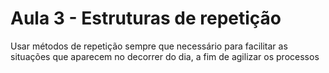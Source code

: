 # Aula 3 - Estruturas de repetição

 Usar métodos de repetição sempre que necessário para facilitar as situações que aparecem no decorrer do dia, a fim de agilizar os processos 
